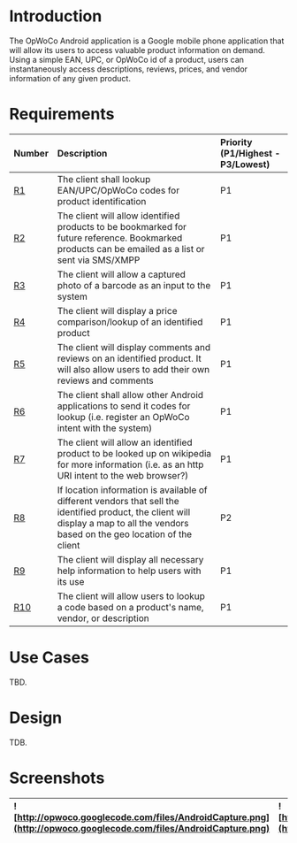# Introduction #

The OpWoCo Android application is a Google mobile phone application that will allow its users to access valuable product information on demand. Using a simple EAN, UPC, or OpWoCo id of a product, users can instantaneously access descriptions, reviews, prices, and vendor information of any given product.

# Requirements #

| **Number** | **Description** | **Priority** (P1/Highest - P3/Lowest) |
|:-----------|:----------------|:--------------------------------------|
| [R1](https://code.google.com/p/opwoco/source/detail?r=1) | The client shall lookup EAN/UPC/OpWoCo codes for product identification | P1 |
| [R2](https://code.google.com/p/opwoco/source/detail?r=2) | The client will allow identified products to be bookmarked for future reference. Bookmarked products can be emailed as a list or sent via SMS/XMPP | P1 |
| [R3](https://code.google.com/p/opwoco/source/detail?r=3) | The client will allow a captured photo of a barcode as an input to the system | P1 |
| [R4](https://code.google.com/p/opwoco/source/detail?r=4) | The client will display a price comparison/lookup of an identified product | P1 |
| [R5](https://code.google.com/p/opwoco/source/detail?r=5) | The client will display comments and reviews on an identified product. It will also allow users to add their own reviews and comments | P1 |
| [R6](https://code.google.com/p/opwoco/source/detail?r=6) | The client shall allow other Android applications to send it codes for lookup (i.e. register an OpWoCo intent with the system) | P1 |
| [R7](https://code.google.com/p/opwoco/source/detail?r=7) | The client will allow an identified product to be looked up on wikipedia for more information (i.e. as an http URI intent to the web browser?) | P1 |
| [R8](https://code.google.com/p/opwoco/source/detail?r=8) | If location information is available of different vendors that sell the identified product, the client will display a map to all the vendors based on the geo location of the client | P2 |
| [R9](https://code.google.com/p/opwoco/source/detail?r=9) | The client will display all necessary help information to help users with its use | P1 |
| [R10](https://code.google.com/p/opwoco/source/detail?r=10) | The client will allow users to lookup a code based on a product's name, vendor, or description | P1 |


# Use Cases #

TBD.

# Design #

TDB.

# Screenshots #

| ![http://opwoco.googlecode.com/files/AndroidCapture.png](http://opwoco.googlecode.com/files/AndroidCapture.png) | ![http://opwoco.googlecode.com/files/AndroidCapture2.png](http://opwoco.googlecode.com/files/AndroidCapture2.png) |
|:----------------------------------------------------------------------------------------------------------------|:------------------------------------------------------------------------------------------------------------------|